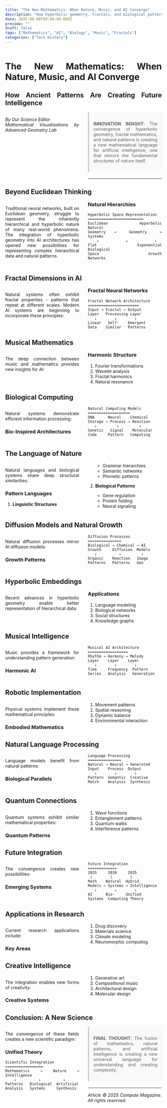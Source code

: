 ```yaml
---
title: "The New Mathematics: When Nature, Music, and AI Converge"
description: "How hyperbolic geometry, fractals, and biological patterns are reshaping artificial intelligence"
date: 2025-06-08T09:00:00.000Z
preview: ""
draft: false
tags: ["Mathematics", "AI", "Biology", "Music", "Fractals"]
categories: ["Tech History"]
---
```


<div class="two-column">

# The New Mathematics: When Nature, Music, and AI Converge
## How Ancient Patterns Are Creating Future Intelligence

*By Our Science Editor*  
*Mathematical Visualizations by Advanced Geometry Lab*

> **INNOVATION INSIGHT**: The convergence of hyperbolic geometry, fractal mathematics, and natural patterns is creating a new mathematical language for artificial intelligence, one that mirrors the fundamental structures of nature itself.

-------------------

## Beyond Euclidean Thinking

Traditional neural networks, built on Euclidean geometry, struggle to represent the inherently hierarchical and hyperbolic nature of many real-world phenomena. The integration of hyperbolic geometry into AI architectures has opened new possibilities for representing complex hierarchical data and natural patterns.

### Natural Hierarchies

```ascii
Hyperbolic Space Representation
=========================
Euclidean     Hyperbolic    Natural
Geometry  →   Geometry   →  Systems
    ↓            ↓            ↓
Flat        Exponential   Biological
Space       Growth        Networks
```

## Fractal Dimensions in AI

Natural systems often exhibit fractal properties - patterns that repeat at different scales. Modern AI systems are beginning to incorporate these principles:

### Fractal Neural Networks

```ascii
Fractal Network Architecture
=======================
Input → Fractal → Output
Layer   Processing Layer
   ↓        ↓        ↓
Linear   Self-    Emergent
Data    Similar   Patterns
```

## Musical Mathematics

The deep connection between music and mathematics provides new insights for AI:

### Harmonic Structure

1. Fourier transformations
2. Wavelet analysis
3. Fractal harmonics
4. Natural resonance

## Biological Computing

Natural systems demonstrate efficient information processing:

### Bio-Inspired Architectures

```ascii
Natural Computing Models
===================
DNA      Neural    Chemical
Storage → Process → Reaction
   ↓         ↓         ↓
Genetic   Signal    Molecular
Code     Pattern   Computing
```

## The Language of Nature

Natural languages and biological systems share deep structural similarities:

### Pattern Languages

1. **Linguistic Structures**
   - Grammar hierarchies
   - Semantic networks
   - Phonetic patterns

2. **Biological Patterns**
   - Gene regulation
   - Protein folding
   - Neural signaling

## Diffusion Models and Natural Growth

Natural diffusion processes mirror AI diffusion models:

### Growth Patterns

```ascii
Diffusion Processes
===============
Biological → Chemical → AI
Growth     Diffusion  Models
   ↓          ↓         ↓
Organic    Reaction   Image
Patterns   Patterns   Gen
```

## Hyperbolic Embeddings

Recent advances in hyperbolic geometry enable better representation of hierarchical data:

### Applications

1. Language modeling
2. Biological networks
3. Social structures
4. Knowledge graphs

## Musical Intelligence

Music provides a framework for understanding pattern generation:

### Harmonic AI

```ascii
Musical AI Architecture
==================
Rhythm → Harmony → Melody
Layer    Layer    Layer
   ↓        ↓        ↓
Time     Frequency  Pattern
Series   Analysis   Generation
```

## Robotic Implementation

Physical systems implement these mathematical principles:

### Embodied Mathematics

1. Movement patterns
2. Spatial reasoning
3. Dynamic balance
4. Environmental interaction

## Natural Language Processing

Language models benefit from natural patterns:

### Biological Parallels

```ascii
Language Processing
===============
Natural → Neural → Generated
Input    Process  Output
   ↓        ↓        ↓
Pattern  Semantic  Creative
Match    Analysis  Synthesis
```

## Quantum Connections

Quantum systems exhibit similar mathematical properties:

### Quantum Patterns

1. Wave functions
2. Entanglement patterns
3. Quantum walks
4. Interference patterns

## Future Integration

The convergence creates new possibilities:

### Emerging Systems

```ascii
Future Integration
=============
2025     2030     2035
 |        |        |
Math    Natural  Hybrid
Models → Systems → Intelligence
   ↓        ↓        ↓
AI      Bio-     Unified
Systems  Computing Theory
```

## Applications in Research

Current research applications include:

### Key Areas

1. Drug discovery
2. Materials science
3. Climate modeling
4. Neuromorphic computing

## Creative Intelligence

The integration enables new forms of creativity:

### Creative Systems

1. Generative art
2. Compositional music
3. Architectural design
4. Molecular design

## Conclusion: A New Science

The convergence of these fields creates a new scientific paradigm:

### Unified Theory

```ascii
Scientific Integration
=================
Mathematics → Nature → Intelligence
    ↓          ↓          ↓
Patterns   Biological  Artificial
Analysis   Systems     Synthesis
```

> **FINAL THOUGHT**: 
> The fusion of mathematics, natural patterns, and 
> artificial intelligence is creating a new universal 
> language for understanding and creating complexity.

---

*Article © 2025 Compute Magazine. All rights reserved.*

</div>

<style>
.two-column {
    column-count: 2;
    column-gap: 2em;
    text-align: justify;
    hyphens: auto;
}

.two-column h1, .two-column h2 {
    column-span: all;
}

.two-column pre {
    white-space: pre-wrap;
    break-inside: avoid;
}

blockquote {
    background: #f9f9f9;
    border-left: 4px solid #ccc;
    margin: 1.5em 0;
    padding: 1em;
    break-inside: avoid;
}

table {
    width: 100%;
    border-collapse: collapse;
    break-inside: avoid;
}

td, th {
    border: 1px solid #ddd;
    padding: 8px;
}
</style>

